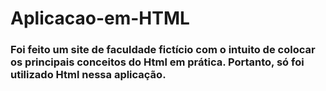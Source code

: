 # Aplicacao-em-HTML

### Foi feito um site de faculdade fictício com o intuito de colocar os principais conceitos do Html em prática. Portanto, só foi utilizado Html nessa aplicação.
